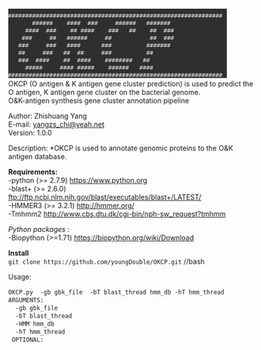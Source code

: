  ![OKCP](https://github.com/youngDouble/OKCP/blob/master/okcp.png "OKCP")  
 OKCP (O antigen &amp; K antigen gene cluster prediction) is used to predict the O antigen, K antigen gene cluster on the bacterial genome.      
 O&K-antigen synthesis gene cluster annotation pipeline    
                                                            
  Author: Zhishuang Yang                                    
  E-mail: yangzs_chi@yeah.net                               
  Version: 1.0.0                                            

Description:
 *OKCP is used to annotate genomic proteins to the O&K antigen database.
 
**Requirements:**  
 -python (>= 2.7.9) https://www.python.org  
 -blast+ (>= 2.6.0) ftp://ftp.ncbi.nlm.nih.gov/blast/executables/blast+/LATEST/  
 -HMMER3 (>= 3.2.1) http://hmmer.org/  
-Tmhmm2 http://www.cbs.dtu.dk/cgi-bin/nph-sw_request?tmhmm   
  
 *Python packages :*  
  -Biopython (>=1.71) https://biopython.org/wiki/Download  

**Install**  
 `git clone https://github.com/youngDouble/OKCP.git` //bash

Usage:  
```
OKCP.py  -gb gbk_file  -bT blast_thread hmm_db -hT hmm_thread  
ARGUMENTS:  
  -gb gbk_file  
  -bT blast_thread  
  -HMM hmm_db  
  -hT hmm_thread  
 OPTIONAL:  

```
